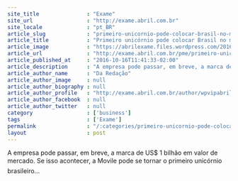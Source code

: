 ```yaml
---
site_title               : "Exame"
site_url                 : "http://exame.abril.com.br"
site_locale              : "pt_BR"
article_slug             : "primeiro-unicornio-pode-colocar-brasil-no-mapa-de-startups"
article_title            : "Primeiro unicórnio pode colocar Brasil no mapa de startups"
article_image            : "https://abrilexame.files.wordpress.com/2016/10/size_960_16_9_movile.jpg?quality=70&strip=all&w=960"
article_url              : "http://exame.abril.com.br/pme/primeiro-unicornio-pode-colocar-brasil-no-mapa-de-startups/"
article_published_at     : "2016-10-16T11:41:33-02:00"
article_description      : "A empresa pode passar, em breve, a marca de US$ 1 bilhão em valor de mercado. Se isso acontecer, a Movile pode se tornar o primeiro unicórnio brasileiro..."
article_author_name      : "Da Redação"
article_author_image     : null
article_author_biography : null
article_author_profile   : "http://exame.abril.com.br/author/wpvipabril/"
article_author_facebook  : null
article_author_twitter   : null
category                 : ['business']
tags                     : ['Exame']
permalink                : "/:categories/primeiro-unicornio-pode-colocar-brasil-no-mapa-de-startups/"
layout                   : post
---
```


A empresa pode passar, em breve, a marca de US$ 1 bilhão em valor de mercado. Se isso acontecer, a Movile pode se tornar o primeiro unicórnio brasileiro...
